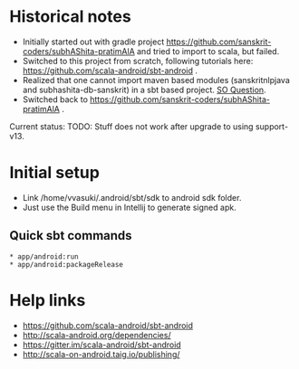 # Historical notes
* Initially started out with gradle project <https://github.com/sanskrit-coders/subhAShita-pratimAlA> and tried to import to scala, but failed.
* Switched to this project from scratch, following tutorials here: <https://github.com/scala-android/sbt-android> .
* Realized that one cannot import maven based modules (sanskritnlpjava and subhashita-db-sanskrit) in a sbt based project. [SO Question](http://stackoverflow.com/questions/38713822/intellij-idea-support-both-sbt-and-maven-on-a-single-project).
* Switched back to <https://github.com/sanskrit-coders/subhAShita-pratimAlA> .

Current status: TODO: Stuff does not work after upgrade to using support-v13.

# Initial setup
* Link /home/vvasuki/.android/sbt/sdk to android sdk folder.
* Just use the Build menu in Intellij to generate signed apk.

## Quick sbt commands
    * app/android:run
    * app/android:packageRelease

# Help links
* <https://github.com/scala-android/sbt-android>
* <http://scala-android.org/dependencies/>
* <https://gitter.im/scala-android/sbt-android>
* <http://scala-on-android.taig.io/publishing/>

